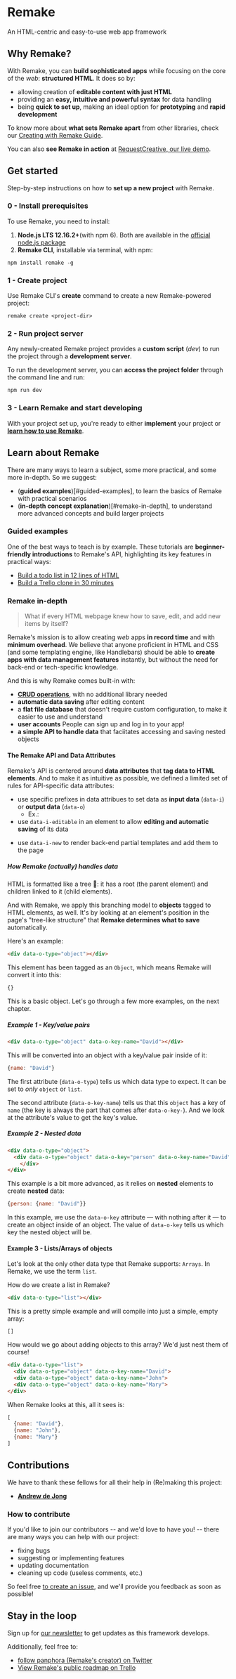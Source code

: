 # Remake
An HTML-centric and easy-to-use web app framework 

## Why Remake?
With Remake, you can **build sophisticated apps** while focusing on the core of the *web*: **structured HTML**. It does so by:

* allowing creation of **editable content with just HTML**
* providing an **easy, intuitive and powerful syntax** for data handling
* being **quick to set up**, making an ideal option for **prototyping** and **rapid development** 

To know more about **what sets Remake apart** from other libraries, check our [Creating with Remake Guide](#todo-add-link). 

You can also **see Remake in action** at [RequestCreative, our live demo](https://requestcreative.com). 

## Get started
Step-by-step instructions on how to **set up a new project** with Remake. 

### 0 - Install prerequisites
To use Remake, you need to install:

1. **Node.js LTS 12.16.2+**(with npm 6). Both are available in the [official node.js package](https://nodejs.org/en/)
2. **Remake CLI**, installable via terminal, with npm:
```
npm install remake -g
```

### 1 - Create project
Use Remake CLI's **create** command to create a new Remake-powered project: 
```
remake create <project-dir>
```
### 2 - Run project server
Any newly-created Remake project provides a **custom script** (*dev*) to run the project through a **development server**.

To run the development server, you can **access the project folder** through the command line and run: 
```
npm run dev
```
<!-- TODO: ask for the default port -->
### 3 - Learn Remake and start developing
With your project set up, you're ready to either **implement** your project or [**learn how to use Remake**](#learn-about-remake).

## Learn about Remake
There are many ways to learn a subject, some more practical, and some more in-depth. So we suggest:

- (**guided examples**)[#guided-examples], to learn the basics of Remake with practical scenarios
- (**in-depth concept explanation**)[#remake-in-depth], to understand more advanced concepts and build larger projects 

### Guided examples
One of the best ways to teach is by example. 
These tutorials are **beginner-friendly introductions** to Remake's API, highlighting its key features in practical ways:

* [Build a todo list in 12 lines of HTML](https://docs.remaketheweb.com/a-simple-example-app/)
* [Build a Trello clone in 30 minutes](https://tutorials.remaketheweb.com/)

<!-- TODO: love this content, but I suggest we move it to a separate file, as it's an in-depth guide by itself -->
### Remake in-depth
> What if every HTML webpage knew how to save, edit, and add new items by itself?

Remake's mission is to allow creating *web* apps **in record time** and with **minimum overhead**. We believe that anyone proficient in HTML and CSS (and some templating engine, like Handlebars) should be able to **create apps with data management features** instantly, but without the need for back-end or tech-specific knowledge.

And this is why Remake comes built-in with:

- [**CRUD operations**](https://en.wikipedia.org/wiki/Create,_read,_update_and_delete), with no additional library needed
- **automatic data saving** after editing content
- a **flat file database** that doesn't require custom configuration, to make it easier to use and understand
- **user accounts** People can sign up and log in to your app!
- **a simple API to handle data** that faciitates accessing and saving nested objects

#### The Remake API and Data Attributes

Remake's API is centered around **data attributes** that **tag data to HTML elements**.
And to make it as intuitive as possible, we defined a limited set of rules for API-specific data attributes:
  
- use specific prefixes in data attribues to set data as **input data** (`data-i`) or **output data** (`data-o`)
  - Ex.:<!-- TODO: add example -->
- use `data-i-editable` in an element to allow **editing and automatic saving** of its data
<!-- TODO: I don't really get this one, maybe we could rephrase it -->
- use `data-i-new` to render back-end partial templates and add them to the page

##### How Remake (actually) handles data

HTML is formatted like a tree 🌳: it has a root (the parent element) and children linked to it (child elements). 

<!-- TODO: we could make a simple diagram to examplify, with "page" at the bottom and html elements on top", inheriting from each other -->

And with Remake, we apply this branching model to **objects** tagged to HTML elements, as well. It's by looking at an element's position in the page's "tree-like structure" that **Remake determines what to save** automatically.

Here's an example:

```html
<div data-o-type="object"></div>
```

This element has been tagged as an `Object`, which means Remake will convert it into this:

```javascript
{}
```

This is a basic object. Let's go through a few more examples, on the next chapter.

##### Example 1 - Key/value pairs

```html
<div data-o-type="object" data-o-key-name="David"></div>
```

This will be converted into an object with a key/value pair inside of it:

```javascript
{name: "David"}
```

The first attribute (`data-o-type`) tells us which data type to expect. It can be set to *only* `object` or `list`.

The second attribute (`data-o-key-name`) tells us that this `object` has a key of `name` (the key is always the part that comes after `data-o-key-`). And we look at the attribute's value to get the key's value.

##### Example 2 - Nested data

```html
<div data-o-type="object">
  <div data-o-type="object" data-o-key="person" data-o-key-name="David">
    </div>
</div>
```

This example is a bit more advanced, as it relies on **nested** elements to create **nested** data:

```javascript
{person: {name: "David"}}
```

In this example, we use the `data-o-key` attribute — with nothing after it — to create an object inside of an object. The value of `data-o-key` tells us which key the nested object will be.

#### Example 3 - Lists/Arrays of objects

Let's look at the only other data type that Remake supports: `Arrays`. In Remake, we use the term `list`.

How do we create a list in Remake?

```html
<div data-o-type="list"></div>
```

This is a pretty simple example and will compile into just a simple, empty array:

```
[]
```

How would we go about adding objects to this array? We'd just nest them of course!

```html
<div data-o-type="list">
  <div data-o-type="object" data-o-key-name="David">
  <div data-o-type="object" data-o-key-name="John">
  <div data-o-type="object" data-o-key-name="Mary">
</div>
```

When Remake looks at this, all it sees is:

```javascript
[
  {name: "David"},
  {name: "John"},
  {name: "Mary"}
]
```

## Contributions

We have to thank these fellows for all their help in (Re)making this project:

- **[Andrew de Jong](https://gitlab.com/android4682)**

### How to contribute

If you'd like to join our contributors -- and we'd love to have you! -- there are many ways you can help with our project:

- fixing bugs
- suggesting or implementing features
- updating documentation
- cleaning up code (useless comments, etc.)

<!-- TODO: add link to issue list -->
So feel free [to create an issue](), and we'll provide you feedback as soon as possible!

## Stay in the loop

Sign up for [our newsletter](https://form.remaketheweb.com/) to get updates as this framework develops. 

Additionally, feel free to: 

* [follow panphora (Remake's creator) on Twitter](https://twitter.com/panphora)
* [View Remake's public roadmap on Trello](https://trello.com/b/BXvugSjT/remake)








